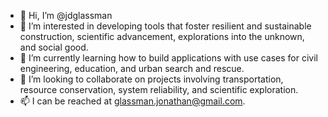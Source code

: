 - 👋 Hi, I’m @jdglassman
- 👀 I’m interested in developing tools that foster resilient and sustainable construction, scientific advancement, explorations into the unknown, and social good.
- 🌱 I’m currently learning how to build applications with use cases for civil engineering, education, and urban search and rescue.
- 💞️ I’m looking to collaborate on projects involving transportation, resource conservation, system reliability, and scientific exploration.
- 📫 I can be reached at glassman.jonathan@gmail.com.

<!---
jdglassman/jdglassman is a ✨ special ✨ repository because its `README.md` (this file) appears on your GitHub profile.
You can click the Preview link to take a look at your changes.
--->
